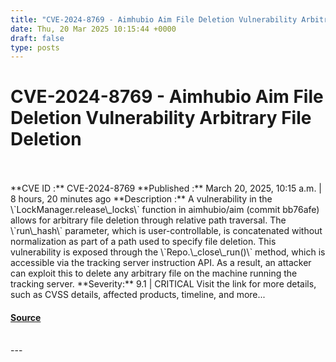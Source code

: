 ```yaml
---
title: "CVE-2024-8769 - Aimhubio Aim File Deletion Vulnerability Arbitrary File Deletion"
date: Thu, 20 Mar 2025 10:15:44 +0000
draft: false
type: posts
---
```

# CVE-2024-8769 - Aimhubio Aim File Deletion Vulnerability Arbitrary File Deletion

<br/>

<br/>
**CVE ID :** CVE-2024-8769  
**Published :** March 20, 2025, 10:15 a.m. | 8 hours, 20 minutes ago  
**Description :** A vulnerability in the \`LockManager.release\_locks\` function in aimhubio/aim (commit bb76afe) allows for arbitrary file deletion through relative path traversal. The \`run\_hash\` parameter, which is user-controllable, is concatenated without normalization as part of a path used to specify file deletion. This vulnerability is exposed through the \`Repo.\_close\_run()\` method, which is accessible via the tracking server instruction API. As a result, an attacker can exploit this to delete any arbitrary file on the machine running the tracking server.  
**Severity:** 9.1 | CRITICAL  
Visit the link for more details, such as CVSS details, affected products, timeline, and more...

#### [Source](https://cvefeed.io/vuln/detail/CVE-2024-8769)

<br/>
---
